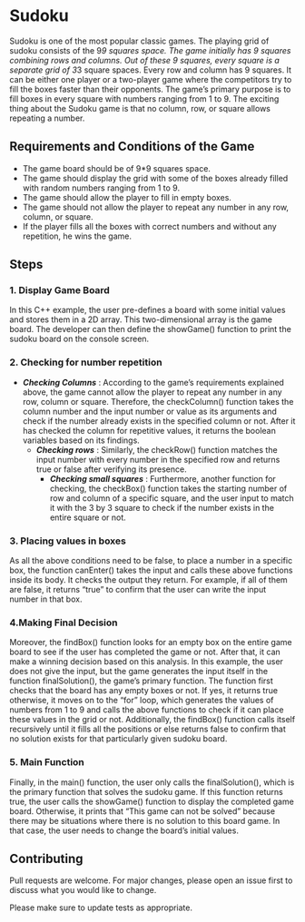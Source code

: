 


# Sudoku 

Sudoku is one of the most popular classic games. The playing grid of sudoku consists of the 9*9 squares space. The game initially has 9 squares combining rows and columns. Out of these 9 squares, every square is a separate grid of 3*3 square spaces. Every row and column has 9 squares. It can be either one player or a two-player game where the competitors try to fill the boxes faster than their opponents. The game’s primary purpose is to fill boxes in every square with numbers ranging from 1 to 9. The exciting thing about the Sudoku game is that no column, row, or square allows repeating a number.

## Requirements and Conditions of the Game
- The game board should be of 9*9 squares space.
- The game should display the grid with some of the boxes already filled with random numbers ranging from 1 to 9.
- The game should allow the player to fill in empty boxes.
- The game should not allow the player to repeat any number in any row, column, or square.
- If the player fills all the boxes with correct numbers and without any repetition, he wins the game.


## Steps 

### 1. Display Game Board

 In this C++ example, the user pre-defines a board with some initial values and stores them in a 2D array. This two-dimensional array is the game board. The developer can then define the showGame() function to print the sudoku board on the console screen.


### 2. Checking for number repetition 
- ***Checking Columns*** : According to the game’s requirements explained above, the game cannot allow the player to repeat any number in any row, column or square. Therefore, the checkColumn() function takes the column number and the input number or value as its arguments and check if the number already exists in the specified column or not. After it has checked the column for repetitive values, it returns the boolean variables based on its findings.
  - ***Checking rows*** : Similarly, the checkRow() function matches the input number with every number in the specified row and returns true or false after verifying its presence.
    - ***Checking small squares*** :
Furthermore, another function for checking, the checkBox() function takes the starting number of row and column of a specific square, and the user input to match it with the 3 by 3 square to check if the number exists in the entire square or not.

### 3. Placing values in boxes
As all the above conditions need to be false, to place a number in a specific box, the function canEnter() takes the input and calls these above functions inside its body. It checks the output they return. For example, if all of them are false, it returns “true” to confirm that the user can write the input number in that box.
### 4.Making Final Decision
Moreover, the findBox() function looks for an empty box on the entire game board to see if the user has completed the game or not. After that, it can make a winning decision based on this analysis. In this example, the user does not give the input, but the game generates the input itself in the function finalSolution(), the game’s primary function. The function first checks that the board has any empty boxes or not. If yes, it returns true otherwise, it moves on to the “for” loop, which generates the values of numbers from 1 to 9 and calls the above functions to check if it can place these values in the grid or not. Additionally, the findBox() function calls itself recursively until it fills all the positions or else returns false to confirm that no solution exists for that particularly given sudoku board.
### 5. Main Function
Finally, in the main() function, the user only calls the finalSolution(), which is the primary function that solves the sudoku game. If this function returns true, the user calls the showGame() function to display the completed game board. Otherwise, it prints that “This game can not be solved” because there may be situations where there is no solution to this board game. In that case, the user needs to change the board’s initial values.





## Contributing

Pull requests are welcome. For major changes, please open an issue first
to discuss what you would like to change.

Please make sure to update tests as appropriate.
